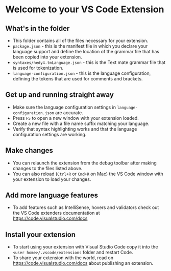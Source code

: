 # Welcome to your VS Code Extension

## What's in the folder

- This folder contains all of the files necessary for your extension.
- `package.json` - this is the manifest file in which you declare your language support and define the location of the
  grammar file that has been copied into your extension.
- `syntaxes/hedy4.tmLanguage.json` - this is the Text mate grammar file that is used for tokenization.
- `language-configuration.json` - this is the language configuration, defining the tokens that are used for comments and
  brackets.

## Get up and running straight away

- Make sure the language configuration settings in `language-configuration.json` are accurate.
- Press `F5` to open a new window with your extension loaded.
- Create a new file with a file name suffix matching your language.
- Verify that syntax highlighting works and that the language configuration settings are working.

## Make changes

- You can relaunch the extension from the debug toolbar after making changes to the files listed above.
- You can also reload (`Ctrl+R` or `Cmd+R` on Mac) the VS Code window with your extension to load your changes.

## Add more language features

- To add features such as IntelliSense, hovers and validators check out the VS Code extenders documentation at
  https://code.visualstudio.com/docs

## Install your extension

- To start using your extension with Visual Studio Code copy it into the `<user home>/.vscode/extensions` folder and
  restart Code.
- To share your extension with the world, read on https://code.visualstudio.com/docs about publishing an extension.
